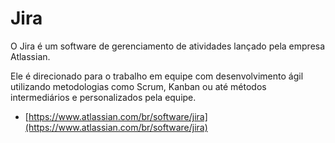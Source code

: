 # Jira

O Jira é um software de gerenciamento de atividades lançado pela empresa Atlassian.

Ele é direcionado para o trabalho em equipe com desenvolvimento ágil utilizando metodologias como Scrum, Kanban ou até métodos intermediários e personalizados pela equipe.

- [https://www.atlassian.com/br/software/jira](https://www.atlassian.com/br/software/jira)

